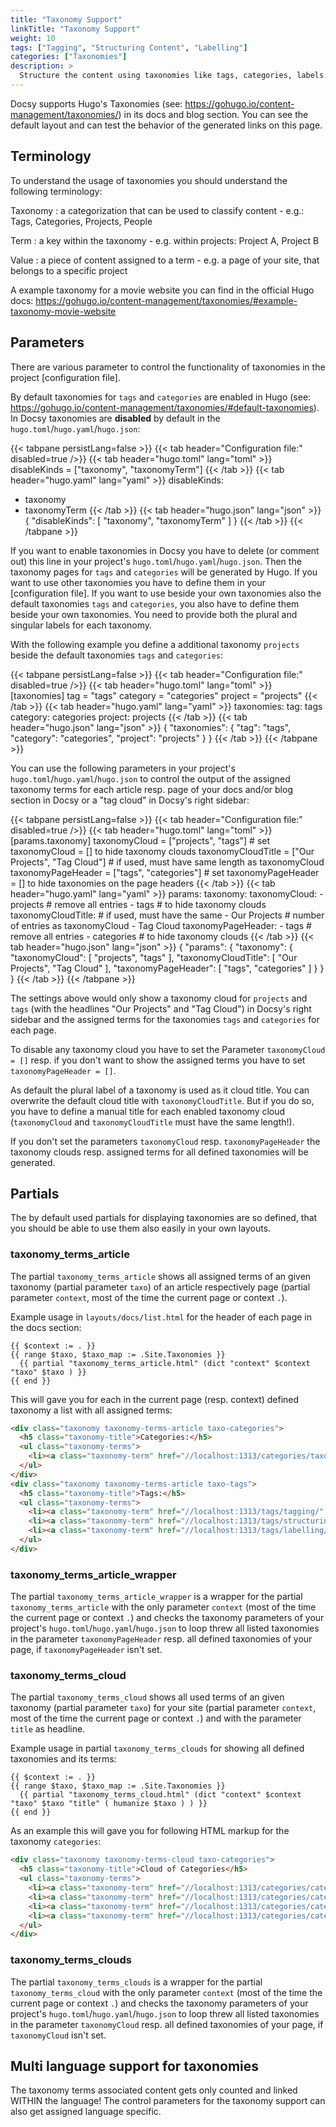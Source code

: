 ```yaml
---
title: "Taxonomy Support"
linkTitle: "Taxonomy Support"
weight: 10
tags: ["Tagging", "Structuring Content", "Labelling"]
categories: ["Taxonomies"]
description: >
  Structure the content using taxonomies like tags, categories, labels.
---
```


Docsy supports Hugo's Taxonomies (see: https://gohugo.io/content-management/taxonomies/) in its docs and blog section. You can see the default layout and can test the behavior of the generated links on this page.

## Terminology

To understand the usage of taxonomies you should understand the following terminology:

Taxonomy
: a categorization that can be used to classify content - e.g.: Tags, Categories, Projects, People

Term
: a key within the taxonomy - e.g. within projects: Project A, Project B

Value
: a piece of content assigned to a term - e.g. a page of your site, that belongs to a specific project

A example taxonomy for a movie website you can find in the official Hugo docs: https://gohugo.io/content-management/taxonomies/#example-taxonomy-movie-website

## Parameters

There are various parameter to control the functionality of taxonomies in the project [configuration file].

By default taxonomies for `tags` and `categories` are enabled in Hugo (see: https://gohugo.io/content-management/taxonomies/#default-taxonomies). In Docsy taxonomies are __disabled__ by default in the `hugo.toml`/`hugo.yaml`/`hugo.json`:

{{< tabpane persistLang=false >}}
{{< tab header="Configuration file:" disabled=true />}}
{{< tab header="hugo.toml" lang="toml" >}}
disableKinds = ["taxonomy", "taxonomyTerm"]
{{< /tab >}}
{{< tab header="hugo.yaml" lang="yaml" >}}
disableKinds:
  - taxonomy
  - taxonomyTerm
{{< /tab >}}
{{< tab header="hugo.json" lang="json" >}}
{
  "disableKinds": [
    "taxonomy",
    "taxonomyTerm"
  ]
}
{{< /tab >}}
{{< /tabpane >}}

If you want to enable taxonomies in Docsy you have to delete (or comment out) this line in your project's `hugo.toml`/`hugo.yaml`/`hugo.json`. Then the taxonomy pages for `tags` and `categories` will be generated by Hugo. If you want to use other taxonomies you have to define them in your [configuration file]. If you want to use beside your own taxonomies also the default taxonomies `tags` and `categories`, you also have to define them beside your own taxonomies. You need to provide both the plural and singular labels for each taxonomy.

With the following example you define a additional taxonomy `projects` beside the default taxonomies `tags` and `categories`:

{{< tabpane persistLang=false >}}
{{< tab header="Configuration file:" disabled=true />}}
{{< tab header="hugo.toml" lang="toml" >}}
[taxonomies]
tag = "tags"
category = "categories"
project = "projects"
{{< /tab >}}
{{< tab header="hugo.yaml" lang="yaml" >}}
taxonomies:
  tag: tags
  category: categories
  project: projects
{{< /tab >}}
{{< tab header="hugo.json" lang="json" >}}
{
  "taxonomies": {
    "tag": "tags",
    "category": "categories",
    "project": "projects"
  }
}
{{< /tab >}}
{{< /tabpane >}}

You can use the following parameters in your project's `hugo.toml`/`hugo.yaml`/`hugo.json` to control the output of the assigned taxonomy terms for each article resp. page of your docs and/or blog section in Docsy or a "tag cloud" in Docsy's right sidebar:

{{< tabpane persistLang=false >}}
{{< tab header="Configuration file:" disabled=true />}}
{{< tab header="hugo.toml" lang="toml" >}}
[params.taxonomy]
taxonomyCloud = ["projects", "tags"] # set taxonomyCloud = [] to hide taxonomy clouds
taxonomyCloudTitle = ["Our Projects", "Tag Cloud"] # if used, must have same length as taxonomyCloud
taxonomyPageHeader = ["tags", "categories"] # set taxonomyPageHeader = [] to hide taxonomies on the page headers
{{< /tab >}}
{{< tab header="hugo.yaml" lang="yaml" >}}
params:
  taxonomy:
    taxonomyCloud:
      - projects    # remove all entries
      - tags        # to hide taxonomy clouds
    taxonomyCloudTitle:   # if used, must have the same
      - Our Projects      # number of entries as taxonomyCloud
      - Tag Cloud
    taxonomyPageHeader:
      - tags        # remove all entries
      - categories  # to hide taxonomy clouds
{{< /tab >}}
{{< tab header="hugo.json" lang="json" >}}
{
  "params": {
    "taxonomy": {
      "taxonomyCloud": [
        "projects",
        "tags"
      ],
      "taxonomyCloudTitle": [
        "Our Projects",
        "Tag Cloud"
      ],
      "taxonomyPageHeader": [
        "tags",
        "categories"
      ]
    }
  }
}
{{< /tab >}}
{{< /tabpane >}}

The settings above would only show a taxonomy cloud for `projects` and `tags` (with the headlines "Our Projects" and "Tag Cloud") in Docsy's right sidebar and the assigned terms for the taxonomies `tags` and `categories` for each page.

To disable any taxonomy cloud you have to set the Parameter `taxonomyCloud = []` resp. if you don't want to show the assigned terms you have to set `taxonomyPageHeader = []`.

As default the plural label of a taxonomy is used as it cloud title. You can overwrite the default cloud title with `taxonomyCloudTitle`. But if you do so, you have to define a manual title for each enabled taxonomy cloud (`taxonomyCloud` and `taxonomyCloudTitle` must have the same length!).

If you don't set the parameters `taxonomyCloud` resp. `taxonomyPageHeader` the taxonomy clouds resp. assigned terms for all defined taxonomies will be generated.
## Partials

The by default used partials for displaying taxonomies are so defined, that you should be able to use them also easily in your own layouts.

### taxonomy_terms_article

The partial `taxonomy_terms_article` shows all assigned terms of an given taxonomy (partial parameter `taxo`) of an article respectively page (partial parameter `context`, most of the time the current page or context `.`).

Example usage in `layouts/docs/list.html` for the header of each page in the docs section:

```go-html-template
{{ $context := . }}
{{ range $taxo, $taxo_map := .Site.Taxonomies }}
  {{ partial "taxonomy_terms_article.html" (dict "context" $context "taxo" $taxo ) }}
{{ end }}
```

This will gave you for each in the current page (resp. context) defined taxonomy a list with all assigned terms:
```html
<div class="taxonomy taxonomy-terms-article taxo-categories">
  <h5 class="taxonomy-title">Categories:</h5>
  <ul class="taxonomy-terms">
    <li><a class="taxonomy-term" href="//localhost:1313/categories/taxonomies/" data-taxonomy-term="taxonomies"><span class="taxonomy-label">Taxonomies</span></a></li>
  </ul>
</div>
<div class="taxonomy taxonomy-terms-article taxo-tags">
  <h5 class="taxonomy-title">Tags:</h5>
  <ul class="taxonomy-terms">
    <li><a class="taxonomy-term" href="//localhost:1313/tags/tagging/" data-taxonomy-term="tagging"><span class="taxonomy-label">Tagging</span></a></li>
    <li><a class="taxonomy-term" href="//localhost:1313/tags/structuring-content/" data-taxonomy-term="structuring-content"><span class="taxonomy-label">Structuring Content</span></a></li>
    <li><a class="taxonomy-term" href="//localhost:1313/tags/labelling/" data-taxonomy-term="labelling"><span class="taxonomy-label">Labelling</span></a></li>
  </ul>
</div>
```

### taxonomy_terms_article_wrapper

The partial `taxonomy_terms_article_wrapper` is a wrapper for the partial `taxonomy_terms_article` with the only parameter `context` (most of the time the current page or context `.`) and checks the taxonomy parameters of your project's `hugo.toml`/`hugo.yaml`/`hugo.json` to loop threw all listed taxonomies in the parameter `taxonomyPageHeader` resp. all defined taxonomies of your page, if `taxonomyPageHeader` isn't set.

### taxonomy_terms_cloud

The partial `taxonomy_terms_cloud` shows all used terms of an given taxonomy (partial parameter `taxo`) for your site (partial parameter `context`, most of the time the current page or context `.`) and with the parameter `title` as headline.

Example usage in partial `taxonomy_terms_clouds` for showing all defined taxonomies and its terms:

```go-html-template
{{ $context := . }}
{{ range $taxo, $taxo_map := .Site.Taxonomies }}
  {{ partial "taxonomy_terms_cloud.html" (dict "context" $context "taxo" $taxo "title" ( humanize $taxo ) ) }}
{{ end }}
```

As an example this will gave you for following HTML markup for the taxonomy `categories`:
```html
<div class="taxonomy taxonomy-terms-cloud taxo-categories">
  <h5 class="taxonomy-title">Cloud of Categories</h5>
  <ul class="taxonomy-terms">
    <li><a class="taxonomy-term" href="//localhost:1313/categories/category-1/" data-taxonomy-term="category-1"><span class="taxonomy-label">category 1</span><span class="taxonomy-count">3</span></a></li>
    <li><a class="taxonomy-term" href="//localhost:1313/categories/category-2/" data-taxonomy-term="category-2"><span class="taxonomy-label">category 2</span><span class="taxonomy-count">1</span></a></li>
    <li><a class="taxonomy-term" href="//localhost:1313/categories/category-3/" data-taxonomy-term="category-3"><span class="taxonomy-label">category 3</span><span class="taxonomy-count">2</span></a></li>
    <li><a class="taxonomy-term" href="//localhost:1313/categories/category-4/" data-taxonomy-term="category-4"><span class="taxonomy-label">category 4</span><span class="taxonomy-count">6</span></a></li>
  </ul>
</div>
```

### taxonomy_terms_clouds

The partial `taxonomy_terms_clouds` is a wrapper for the partial `taxonomy_terms_cloud` with the only parameter `context` (most of the time the current page or context `.`) and checks the taxonomy parameters of your project's `hugo.toml`/`hugo.yaml`/`hugo.json` to loop threw all listed taxonomies in the parameter `taxonomyCloud` resp. all defined taxonomies of your page, if `taxonomyCloud` isn't set.

## Multi language support for taxonomies

The taxonomy terms associated content gets only counted and linked WITHIN the language! The control parameters for the taxonomy support can also get assigned language specific.
